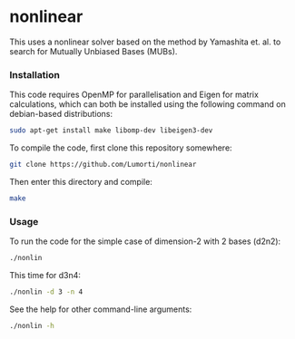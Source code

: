 # nonlinear

This uses a nonlinear solver based on the method by Yamashita et. al. to search for Mutually Unbiased Bases (MUBs).

### Installation

This code requires OpenMP for parallelisation and Eigen for matrix calculations, which can both be installed using the following command on debian-based distributions:

```bash
sudo apt-get install make libomp-dev libeigen3-dev
```

To compile the code, first clone this repository somewhere:

```bash
git clone https://github.com/Lumorti/nonlinear
```

Then enter this directory and compile:

```bash
make
```

### Usage

To run the code for the simple case of dimension-2 with 2 bases (d2n2):

```bash
./nonlin
```

This time for d3n4:

```bash
./nonlin -d 3 -n 4
```

See the help for other command-line arguments:

```bash
./nonlin -h
```
